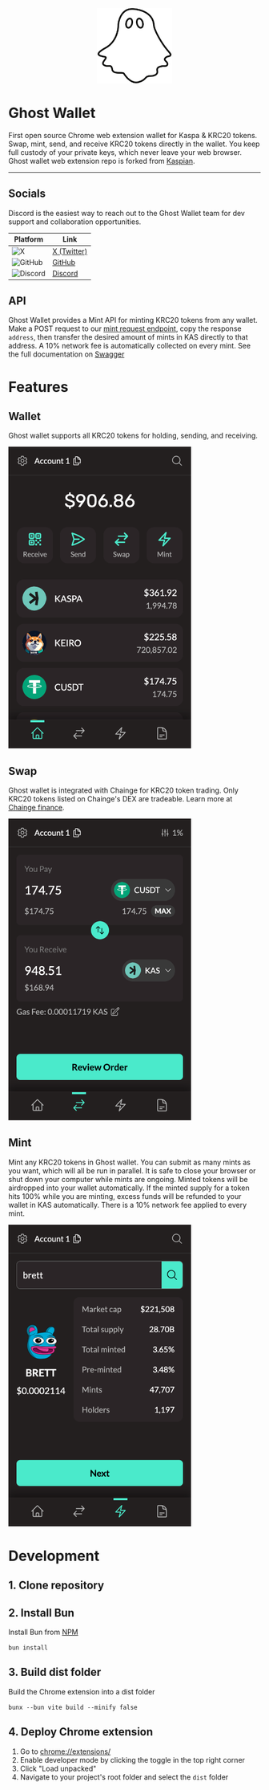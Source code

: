 <p align="center">
  <img src="/assets/ghost-outline-512.png" alt="Ghost Wallet Logo" width="150">
</p>

# Ghost Wallet

First open source Chrome web extension wallet for Kaspa & KRC20 tokens. Swap, mint, send, and receive KRC20 tokens directly in the wallet. You keep full custody of your private keys, which never leave your web browser. Ghost wallet web extension repo is forked from [Kaspian](https://github.com/KaffinPX/Kaspian).

---

## Socials

Discord is the easiest way to reach out to the Ghost Wallet team for dev support and collaboration opportunities.

| Platform                                                                                                     | Link                                      |
|-------------------------------------------------------------------------------------------------------------|-------------------------------------------|
| ![X](https://img.shields.io/badge/X-%23000000.svg?style=for-the-badge&logo=x&logoColor=white)               | [X (Twitter)](https://x.com/ghostwallet_) |
| ![GitHub](https://img.shields.io/badge/GitHub-%23121011.svg?style=for-the-badge&logo=github&logoColor=white) | [GitHub](https://github.com/ghost-wallet) |
| ![Discord](https://img.shields.io/badge/Discord-%237289DA.svg?style=for-the-badge&logo=discord&logoColor=white) | [Discord](https://discord.gg/ghostwallet) |

## API

Ghost Wallet provides a Mint API for minting KRC20 tokens from any wallet. Make a POST request to our [mint request endpoint](https://api.ghostwallet.org/api#/KRC-20/MintController_mintRequest_v1), copy the response `address`, then transfer the desired amount of mints in KAS directly to that address.  A 10% network fee is automatically collected on every mint. See the full documentation on [Swagger](https://api.ghostwallet.org/api#)

# Features

## Wallet
Ghost wallet supports all KRC20 tokens for holding, sending, and receiving.

<img src="/assets/readme/wallet.png" alt="Ghost Wallet Screenshot" width="365">

## Swap
Ghost wallet is integrated with Chainge for KRC20 token trading. Only KRC20 tokens listed on Chainge's DEX are tradeable. Learn more at [Chainge finance](https://krc20.chainge.finance/).

<img src="/assets/readme/chainge-swap.png" alt="Ghost Wallet Screenshot" width="365">

## Mint
Mint any KRC20 tokens in Ghost wallet. You can submit as many mints as you want, which will all be run in parallel. It is safe to close your browser or shut down your computer while mints are ongoing. Minted tokens will be airdropped into your wallet automatically. If the minted supply for a token hits 100% while you are minting, excess funds will be refunded to your wallet in KAS automatically. There is a 10% network fee applied to every mint.

<img src="/assets/readme/mint.png" alt="Ghost Wallet Screenshot" width="365">

# Development
## 1. Clone repository

## 2. Install Bun

Install Bun from [NPM](https://www.npmjs.com/package/bun)

```
bun install
```

## 3. Build dist folder

Build the Chrome extension into a dist folder

```
bunx --bun vite build --minify false
```

## 4. Deploy Chrome extension

1. Go to [chrome://extensions/](chrome://extensions/)
2. Enable developer mode by clicking the toggle in the top right corner
3. Click "Load unpacked"
4. Navigate to your project's root folder and select the `dist` folder


